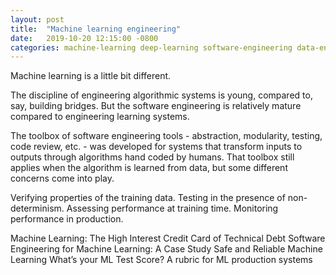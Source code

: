 ```yaml
---
layout: post
title:  "Machine learning engineering"
date:   2019-10-20 12:15:00 -0800
categories: machine-learning deep-learning software-engineering data-engineering
---
```


Machine learning is a little bit different.

The discipline of engineering algorithmic systems is young, compared to, say, building bridges. But the software engineering is relatively mature compared to engineering learning systems.

The toolbox of software engineering tools - abstraction, modularity, testing, code review, etc. - was developed for systems that transform inputs to outputs through algorithms hand coded by humans. That toolbox still applies when the algorithm is learned from data, but some different concerns come into play.

Verifying properties of the training data.
Testing in the presence of non-determinism.
Assessing performance at training time.
Monitoring performance in production.


Machine Learning: The High Interest Credit Card of Technical Debt
Software Engineering for Machine Learning: A Case Study
Safe and Reliable Machine Learning
What’s your ML Test Score? A rubric for ML production systems


[1]: https://ai.google/research/pubs/pub43146
